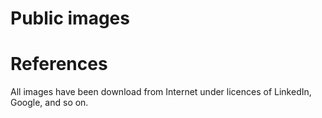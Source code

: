 # Public images

# References
All images have been download from Internet under licences of LinkedIn, Google, and so on.

